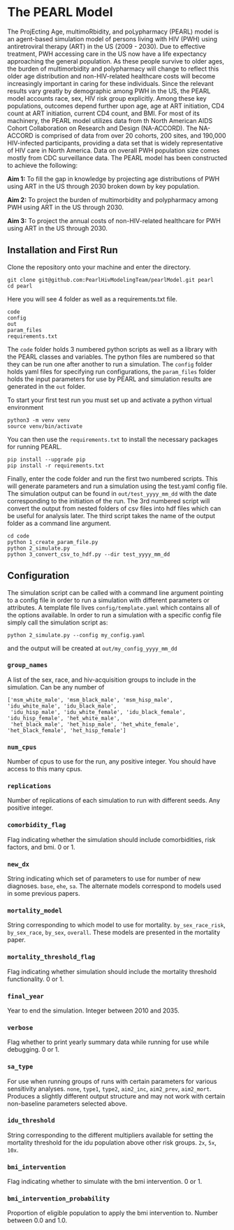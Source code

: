 # The PEARL Model

The ProjEcting Age, multimoRbidity, and poLypharmacy (PEARL) model is an agent-based simulation model of persons living with HIV (PWH) using antiretroviral therapy (ART) in the US (2009 - 2030). Due to effective treatment, PWH accessing care in the US now have a life expectancy approaching the general population. As these people survive to older ages, the burden of multimorbidity and polypharmacy will change to reflect this older age distribution and non-HIV-related healthcare costs will become increasingly important in caring for these individuals. Since the relevant results vary greatly by demographic among PWH in the US, the PEARL model accounts race, sex, HIV risk group explicitly. Among these key populations, outcomes depend further upon age, age at ART initiation, CD4 count at ART initiation, current CD4 count, and BMI. For most of its machinery, the PEARL model utilizes data from th North American AIDS Cohort Collaboration on Research and Design (NA-ACCORD). The NA-ACCORD is comprised of data from over 20 cohorts, 200 sites, and 190,000 HIV-infected participants, providing a data set that is widely representative of HIV care in North America. Data on overall PWH population size comes mostly from CDC surveillance data. The PEARL model has been constructed to achieve the following:

**Aim 1:** To fill the gap in knowledge by projecting age distributions of PWH using ART in the US through 2030 broken down by key population.

**Aim 2:** To project the burden of multimorbidity and polypharmacy among PWH using ART in the US through 2030.

**Aim 3:** To project the annual costs of non-HIV-related healthcare for PWH using ART in the US through 2030.

## Installation and First Run

Clone the repository onto your machine and enter the directory.

```
git clone git@github.com:PearlHivModelingTeam/pearlModel.git pearl
cd pearl
```

Here you will see 4 folder as well as a requirements.txt file.

```
code
config
out
param_files
requirements.txt
```

The ``code`` folder holds 3 numbered python scripts as well as a library with the PEARL classes and variables. The python files are numbered so that they can be run one after another to run a simulation. The ``config`` folder holds yaml files for specifying run configurations, the ``param_files`` folder holds the input parameters for use by PEARL and simulation results are generated in the ``out`` folder.

To start your first test run you must set up and activate a python virtual environment

```
python3 -m venv venv
source venv/bin/activate
```

You can then use the ``requirements.txt`` to install the necessary packages for running PEARL.

```
pip install --upgrade pip
pip install -r requirements.txt
```

Finally, enter the code folder and run the first two numbered scripts. This will generate parameters and run a simulation using the test.yaml config file. The simulation output can be found in ``out/test_yyyy_mm_dd`` with the date corresponding to the initiation of the run. The 3rd numbered script will convert the output from nested folders of csv files into hdf files which can be useful for analysis later. The third script takes the name of the output folder as a command line argument.

```
cd code
python 1_create_param_file.py
python 2_simulate.py
python 3_convert_csv_to_hdf.py --dir test_yyyy_mm_dd
```

## Configuration

The simulation script can be called with a command line argument pointing to a config file in order to run a simulation with different parameters or attributes. A template file lives ``config/template.yaml`` which contains all of the options available. In order to run a simulation with a specific config file simply call the simulation script as:
```
python 2_simulate.py --config my_config.yaml
```
and the output will be created at ``out/my_config_yyyy_mm_dd``

### ``group_names``
A list of the sex, race, and hiv-acquisition groups to include in the simulation. Can be any number of 
```
['msm_white_male', 'msm_black_male', 'msm_hisp_male', 'idu_white_male', 'idu_black_male',
 'idu_hisp_male', 'idu_white_female', 'idu_black_female', 'idu_hisp_female', 'het_white_male',
 'het_black_male', 'het_hisp_male', 'het_white_female', 'het_black_female', 'het_hisp_female']
```

### ``num_cpus``
Number of cpus to use for the run, any positive integer. You should have access to this many cpus.

### ``replications``
Number of replications of each simulation to run with different seeds. Any positive integer.

### ``comorbidity_flag``
Flag indicating whether the simulation should include comorbidities, risk factors, and bmi. 0 or 1.

### ``new_dx``
String indicating which set of parameters to use for number of new diagnoses. ``base``, ``ehe``, ``sa``. The alternate models correspond to models used in some previous papers.

### ``mortality_model``
String corresponding to which model to use for mortality. ``by_sex_race_risk``, ``by_sex_race``, ``by_sex``, ``overall``. These models are presented in the mortality paper.

### ``mortality_threshold_flag``
Flag indicating whether simulation should include the mortality threshold functionality. 0 or 1.

### ``final_year``
Year to end the simulation. Integer between 2010 and 2035.

### ``verbose``
Flag whether to print yearly summary data while running for use while debugging. 0 or 1.

### ``sa_type``
For use when running groups of runs with certain parameters for various sensitivity analyses. ``none``, ``type1``, ``type2``, ``aim2_inc``, ``aim2_prev``, ``aim2_mort``. Produces a slightly different output structure and may not work with certain non-baseline parameters selected above.

### ``idu_threshold``
String corresponding to the different multipliers available for setting the mortality threshold for the idu population above other risk groups. ``2x``, ``5x``, ``10x``.

### ``bmi_intervention``
Flag indicating whether to simulate with the bmi intervention. 0 or 1.

### ``bmi_intervention_probability``
Proportion of eligible population to apply the bmi intervention to. Number between 0.0 and 1.0.
